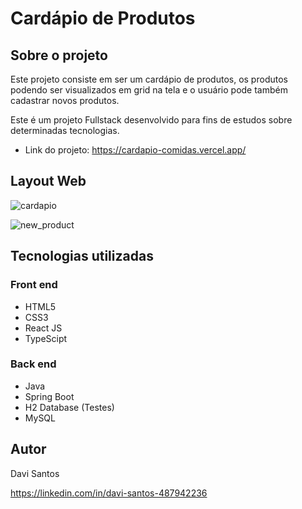 # Cardápio de Produtos

## Sobre o projeto

Este projeto consiste em ser um cardápio de produtos, os produtos podendo ser visualizados em grid na tela e o 
usuário pode também cadastrar novos produtos.

Este é um projeto Fullstack desenvolvido para fins de estudos sobre determinadas tecnologias.

- Link do projeto: https://cardapio-comidas.vercel.app/

## Layout Web

![cardapio](https://github.com/DaveScott99/Cardapio_Produtos/assets/101915085/99814daf-a56d-4518-a2e7-4aa9f03c9291)

![new_product](https://github.com/DaveScott99/Cardapio_Produtos/assets/101915085/cba6c742-e48e-4bf0-98d7-95e6fe08a091)

## Tecnologias utilizadas

### Front end

- HTML5
- CSS3
- React JS
- TypeScipt

### Back end

- Java
- Spring Boot
- H2 Database (Testes)
- MySQL

## Autor

Davi Santos

https://linkedin.com/in/davi-santos-487942236
